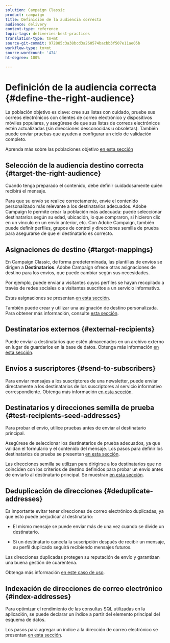 ```yaml
---
solution: Campaign Classic
product: campaign
title: Definición de la audiencia correcta
audience: delivery
content-type: reference
topic-tags: deliveries-best-practices
translation-type: tm+mt
source-git-commit: 972885c3a38bcd3a260574bacbb3f507e11ae05b
workflow-type: tm+mt
source-wordcount: '474'
ht-degree: 100%

---
```



# Definición de la audiencia correcta {#define-the-right-audience}

La población objetivo es clave: cree sus listas con cuidado, pruebe sus correos electrónicos con clientes de correo electrónico y dispositivos móviles populares, y asegúrese de que sus listas de correos electrónicos estén actualizadas (sin direcciones desconocidas u obsoletas). También puede enviar pruebas que ayuden a configurar un ciclo de validación completo.

Aprenda más sobre las poblaciones objetivo [en esta sección](../../delivery/using/steps-defining-the-target-population.md)

## Selección de la audiencia destino correcta {#target-the-right-audience}

Cuando tenga preparado el contenido, debe definir cuidadosamente quién recibirá el mensaje.

Para que su envío se realice correctamente, envíe el contenido personalizado más relevante a los destinatarios adecuados. Adobe Campaign le permite crear la población más adecuada: puede seleccionar destinatarios según su edad, ubicación, lo que compraron, si hicieron clic en un vínculo en un envío anterior, etc. Con Adobe Campaign, también puede definir perfiles, grupos de control y direcciones semilla de prueba para asegurarse de que el destinatario es correcto.

## Asignaciones de destino {#target-mappings}

En Campaign Classic, de forma predeterminada, las plantillas de envíos se dirigen a **Destinatarios**. Adobe Campaign ofrece otras asignaciones de destino para los envíos, que puede cambiar según sus necesidades.

Por ejemplo, puede enviar a visitantes cuyos perfiles se hayan recopilado a través de redes sociales o a visitantes suscritos a un servicio informativo.

Estas asignaciones se presentan [en esta sección](../../delivery/using/selecting-a-target-mapping.md).

También puede crear y utilizar una asignación de destino personalizada. Para obtener más información, consulte [esta sección](../../configuration/using/target-mapping.md).

## Destinatarios externos {#external-recipients}

Puede enviar a destinatarios que estén almacenados en un archivo externo en lugar de guardarlos en la base de datos. Obtenga más información [en esta sección](../../delivery/using/steps-defining-the-target-population.md#selecting-external-recipients).

## Envíos a suscriptores {#send-to-subscribers}

Para enviar mensajes a los suscriptores de una newsletter, puede enviar directamente a los destinatarios de los suscriptores al servicio informativo correspondiente. Obtenga más información [en esta sección](../../delivery/using/managing-subscriptions.md#delivering-to-the-subscribers-of-a-service).


## Destinatarios y direcciones semilla de prueba {#test-recipients-seed-addresses}

Para probar el envío, utilice pruebas antes de enviar al destinatario principal.

Asegúrese de seleccionar los destinatarios de prueba adecuados, ya que validan el formulario y el contenido del mensaje. Los pasos para definir los destinatarios de prueba se presentan [en esta sección](../../delivery/using/steps-defining-the-target-population.md#selecting-the-proof-target).

Las direcciones semilla se utilizan para dirigirse a los destinatarios que no coinciden con los criterios de destino definidos para probar un envío antes de enviarlo al destinatario principal. Se muestran [en esta sección](../../delivery/using/about-seed-addresses.md).

## Deduplicación de direcciones {#deduplicate-addresses}

Es importante evitar tener direcciones de correo electrónico duplicadas, ya que esto puede perjudicar al destinatario:

* El mismo mensaje se puede enviar más de una vez cuando se divide un destinatario.

* Si un destinatario cancela la suscripción después de recibir un mensaje, su perfil duplicado seguirá recibiendo mensajes futuros.

Las direcciones duplicadas protegen su reputación de envío y garantizan una buena gestión de cuarentena.

Obtenga más información [en este caso de uso](../../workflow/using/deduplication.md#example--identify-the-duplicates-before-a-delivery).

## Indexación de direcciones de correo electrónico {#index-addresses}

Para optimizar el rendimiento de las consultas SQL utilizadas en la aplicación, se puede declarar un índice a partir del elemento principal del esquema de datos.

Los pasos para agregar un índice a la dirección de correo electrónico se presentan [en esta sección](../../configuration/using/database-mapping.md#indexed-fields).
